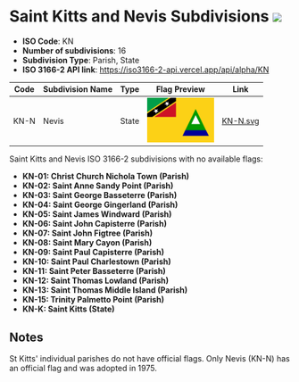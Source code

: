 # Saint Kitts and Nevis Subdivisions ![](https://flagcdn.com/h40/kn.png)

- **ISO Code**: KN
- **Number of subdivisions**: 16
- **Subdivision Type**: Parish, State
- **ISO 3166-2 API link**: https://iso3166-2-api.vercel.app/api/alpha/KN

| Code  | Subdivision Name         | Type | Flag Preview | Link |
|-------|--------------------------|--------------| -------------- |----------|
| KN-N | Nevis | State | <img src='https://raw.githubusercontent.com/amckenna41/iso3166-flags/main/iso3166-2-flags/KN/KN-N.svg' height='80'> | [KN-N.svg](https://raw.githubusercontent.com/amckenna41/iso3166-flags/main/iso3166-2-flags/KN/KN-N.svg) |

Saint Kitts and Nevis ISO 3166-2 subdivisions with no available flags:

* **KN-01: Christ Church Nichola Town (Parish)**
* **KN-02: Saint Anne Sandy Point (Parish)**
* **KN-03: Saint George Basseterre (Parish)**
* **KN-04: Saint George Gingerland (Parish)**
* **KN-05: Saint James Windward (Parish)**
* **KN-06: Saint John Capisterre (Parish)**
* **KN-07: Saint John Figtree (Parish)**
* **KN-08: Saint Mary Cayon (Parish)**
* **KN-09: Saint Paul Capisterre (Parish)**
* **KN-10: Saint Paul Charlestown (Parish)**
* **KN-11: Saint Peter Basseterre (Parish)**
* **KN-12: Saint Thomas Lowland (Parish)**
* **KN-13: Saint Thomas Middle Island (Parish)**
* **KN-15: Trinity Palmetto Point (Parish)**
* **KN-K: Saint Kitts (State)**

## Notes
St Kitts' individual parishes do not have official flags. Only Nevis (KN-N) has an official flag and was adopted in 1975.